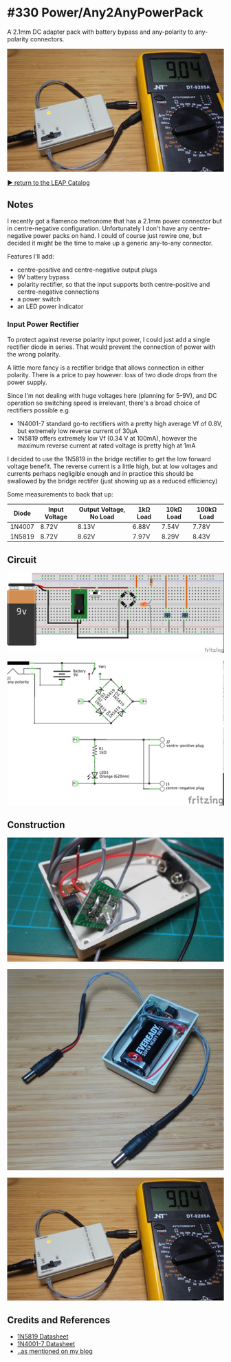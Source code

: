 # #330 Power/Any2AnyPowerPack

A 2.1mm DC adapter pack with battery bypass and any-polarity to any-polarity connectors.

![Build](./assets/Any2AnyPowerPack_build.jpg?raw=true)

[:arrow_forward: return to the LEAP Catalog](http://leap.tardate.com)

## Notes

I recently got a flamenco metronome that has a 2.1mm power connector but in centre-negative configuration.
Unfortunately I don't have any centre-negative power packs on hand. I could of course just rewire one,
but decided it might be the time to make up a generic any-to-any connector.

Features I'll add:

* centre-positive and centre-negative output plugs
* 9V battery bypass
* polarity rectifier, so that the input supports both centre-positive and centre-negative connections
* a power switch
* an LED power indicator

### Input Power Rectifier

To protect against reverse polarity input power, I could just add a single rectifier diode in series.
That would prevent the connection of power with the wrong polarity.

A little more fancy is a rectifier bridge that allows connection in either polarity.
There is a price to pay however: loss of two diode drops from the power supply.

Since I'm not dealing with huge voltages here (planning for 5-9V), and DC operation so switching speed is irrelevant,
there's a broad choice of rectifiers possible e.g.

* 1N4001-7 standard go-to rectifiers with a pretty high average Vf of 0.8V, but extremely low reverse current of 30µA
* 1N5819 offers extremely low Vf (0.34 V at 100mA), however the maximum reverse current at rated voltage is pretty high at 1mA

I decided to use the 1N5819 in the bridge rectifier to get the low forward voltage benefit.
The reverse current is a little high, but at low voltages and currents perhaps negligible enough and in practice this
should be swallowed by the bridge rectifer (just showing up as a reduced efficiency)

Some measurements to back that up:


| Diode  | Input Voltage | Output Voltage, No Load | 1kΩ Load | 10kΩ Load | 100kΩ Load |
|--------|---------------|-------------------------|----------|-----------|------------|
| 1N4007 | 8.72V         | 8.13V                   | 6.88V    | 7.54V     | 7.78V      |
| 1N5819 | 8.72V         | 8.62V                   | 7.97V    | 8.29V     | 8.43V      |


## Circuit

![Breadboard](./assets/Any2AnyPowerPack_bb.jpg?raw=true)

![Schematic](./assets/Any2AnyPowerPack_schematic.jpg?raw=true)

## Construction

![Any2AnyPowerPack_construction_1](./assets/Any2AnyPowerPack_construction_1.jpg?raw=true)

![Any2AnyPowerPack_construction_2](./assets/Any2AnyPowerPack_construction_2.jpg?raw=true)

![Build](./assets/Any2AnyPowerPack_build.jpg?raw=true)

## Credits and References
* [1N5819 Datasheet](http://www.futurlec.com/Diodes/1N5819.shtml)
* [1N4001-7 Datasheet](http://www.futurlec.com/Diodes/1N4001.shtml)
* [..as mentioned on my blog](http://blog.tardate.com/2017/08/leap330-any-to-an-polarity-dc-power-adapter.html)
